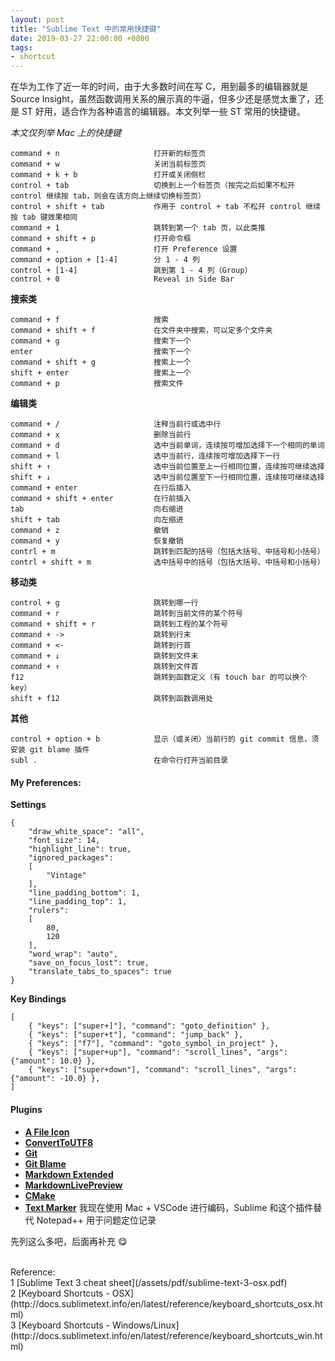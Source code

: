 ```yaml
---
layout: post
title: "Sublime Text 中的常用快捷键"
date: 2019-03-27 22:00:00 +0800
tags:
- shortcut
---
```


在华为工作了近一年的时间，由于大多数时间在写 C，用到最多的编辑器就是 Source Insight，虽然函数调用关系的展示真的牛逼，但多少还是感觉太重了，还是 ST 好用，适合作为各种语言的编辑器。本文列举一些 ST 常用的快捷键。

*本文仅列举 Mac 上的快捷键*

```
command + n                     打开新的标签页
command + w                     关闭当前标签页
command + k + b                 打开或关闭侧栏
control + tab                   切换到上一个标签页（按完之后如果不松开 control 继续按 tab，则会在该方向上继续切换标签页）
control + shift + tab           作用于 control + tab 不松开 control 继续按 tab 键效果相同
command + 1                     跳转到第一个 tab 页，以此类推
command + shift + p             打开命令框
command + ,                     打开 Preference 设置
command + option + [1-4]        分 1 - 4 列
control + [1-4]                 跳到第 1 - 4 列（Group）
control + 0                     Reveal in Side Bar
```

**搜索类**

```
command + f                     搜索
command + shift + f             在文件夹中搜索，可以定多个文件夹
command + g                     搜索下一个
enter                           搜索下一个
command + shift + g             搜索上一个
shift + enter                   搜索上一个
command + p                     搜索文件
```

**编辑类**

```
command + /                     注释当前行或选中行
command + x                     删除当前行
command + d                     选中当前单词，连续按可增加选择下一个相同的单词
command + l                     选中当前行，连续按可增加选择下一行
shift + ↑                       选中当前位置至上一行相同位置，连续按可继续选择
shift + ↓                       选中当前位置至下一行相同位置，连续按可继续选择
command + enter                 在行后插入
command + shift + enter         在行前插入
tab                             向右缩进
shift + tab                     向左缩进
command + z                     撤销
command + y                     恢复撤销
contrl + m                      跳转到匹配的括号（包括大括号、中括号和小括号）
contrl + shift + m              选中括号中的括号（包括大括号、中括号和小括号）
```

**移动类**

```
control + g                     跳转到哪一行
command + r                     跳转到当前文件的某个符号
command + shift + r             跳转到工程的某个符号
command + ->                    跳转到行末
command + <-                    跳转到行首
command + ↓                     跳转到文件末
command + ↑                     跳转到文件首
f12                             跳转到函数定义（有 touch bar 的可以换个key）
shift + f12                     跳转到函数调用处
```

**其他**

```
control + option + b            显示（或关闭）当前行的 git commit 信息，须安装 git blame 插件
subl .                          在命令行打开当前目录
```

<h4>My Preferences:</h4>

**Settings**
```
{
    "draw_white_space": "all",
    "font_size": 14,
    "highlight_line": true,
    "ignored_packages":
    [
        "Vintage"
    ],
    "line_padding_bottom": 1,
    "line_padding_top": 1,
    "rulers":
    [
        80,
        120
    ],
    "word_wrap": "auto",
    "save_on_focus_lost": true,
    "translate_tabs_to_spaces": true
}
```

**Key Bindings**
```
[
    { "keys": ["super+]"], "command": "goto_definition" },
    { "keys": ["super+t"], "command": "jump_back" },
    { "keys": ["f7"], "command": "goto_symbol_in_project" },
    { "keys": ["super+up"], "command": "scroll_lines", "args": {"amount": 10.0} },
    { "keys": ["super+down"], "command": "scroll_lines", "args": {"amount": -10.0} },
]
```

<h4>Plugins</h4>

- **[A File Icon](https://packagecontrol.io/packages/A%20File%20Icon)**
- **[ConvertToUTF8](https://github.com/seanliang/ConvertToUTF8)**
- **[Git](https://github.com/kemayo/sublime-text-git)**
- **[Git Blame](https://packagecontrol.io/packages/Git%20blame)**
- **[Markdown Extended](https://github.com/jonschlinkert/sublime-markdown-extended)**
- **[MarkdownLivePreview](https://packagecontrol.io/packages/MarkdownLivePreview)**
- **[CMake](https://packagecontrol.io/packages/CMake)**
- **[Text Marker](https://github.com/Kronuz/TextMarker)** 我现在使用 Mac + VSCode 进行编码，Sublime 和这个插件替代 Notepad++ 用于问题定位记录

先列这么多吧，后面再补充 😋

<br>
<span class="post-meta">
Reference:
</span>
<br>
<span class="post-meta">
1 [Sublime Text 3 cheat sheet](/assets/pdf/sublime-text-3-osx.pdf)<br>
2 [Keyboard Shortcuts - OSX](http://docs.sublimetext.info/en/latest/reference/keyboard_shortcuts_osx.html)<br>
3 [Keyboard Shortcuts - Windows/Linux](http://docs.sublimetext.info/en/latest/reference/keyboard_shortcuts_win.html)<br>
</span>
